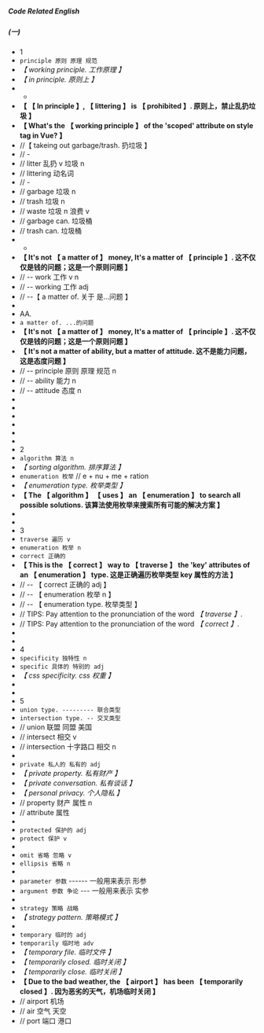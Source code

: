 ##### Code Related English

##### (一)

- 1
- `principle 原则 原理 规范`
- _【 working principle. 工作原理 】_
- _【 in principle. 原则上 】_
- -
- **【 【 In principle 】, 【 littering 】 is 【 prohibited 】. 原则上，禁止乱扔垃圾 】**
- **【 What's the 【 working principle 】 of the 'scoped' attribute on style tag in Vue? 】**
- //【 takeing out garbage/trash. 扔垃圾 】
- // -
- // litter 乱扔 v 垃圾 n
- // littering 动名词
- // -
- // garbage 垃圾 n
- // trash 垃圾 n
- // waste 垃圾 n 浪费 v
- // garbage can. 垃圾桶
- // trash can. 垃圾桶
- -
- **【 It's not 【 a matter of 】 money, It's a matter of 【 principle 】. 这不仅仅是钱的问题；这是一个原则问题 】**
- // -- work 工作 v n
- // -- working 工作 adj
- // --【 a matter of. 关于 是...问题 】
-
- AA.
- `a matter of. ...的问题`
- **【 It's not 【 a matter of 】 money, It's a matter of 【 principle 】. 这不仅仅是钱的问题；这是一个原则问题 】**
- **【 It's not a matter of ability, but a matter of attitude. 这不是能力问题，这是态度问题 】**
- // -- principle 原则 原理 规范 n
- // -- ability 能力 n
- // -- attitude 态度 n
-
-
-
-
-
-
- 2
- `algorithm 算法 n`
- _【 sorting algorithm. 排序算法 】_
- `enumeration 枚举` // e + nu + me + ration
- _【 enumeration type. 枚举类型 】_
- **【 The 【 algorithm 】 【 uses 】 an 【 enumeration 】 to search all possible solutions. 该算法使用枚举来搜索所有可能的解决方案 】**
-
-
- 3
- `traverse 遍历 v`
- `enumeration 枚举 n`
- `correct 正确的`
- **【 This is the 【 correct 】 way to 【 traverse 】 the 'key' attributes of an 【 enumeration 】 type. 这是正确遍历枚举类型 key 属性的方法 】**
- // -- 【 correct 正确的 adj 】
- // -- 【 enumeration 枚举 n 】
- // -- 【 enumeration type. 枚举类型 】
- // TIPS: Pay attention to the pronunciation of the word _【 traverse 】_.
- // TIPS: Pay attention to the pronunciation of the word _【 correct 】_.
-
-
- 4
- `specificity 独特性 n`
- `specific 具体的 特别的 adj`
- _【 css specificity. css 权重 】_
-
-
- 5
- `union type. --------- 联合类型`
- `intersection type. -- 交叉类型 `
- // union 联盟 同盟 美国
- // intersect 相交 v
- // intersection 十字路口 相交 n
-
- `private 私人的 私有的 adj`
- _【 private property. 私有财产 】_
- _【 private conversation. 私有谈话 】_
- _【 personal privacy. 个人隐私 】_
- // property 财产 属性 n
- // attribute 属性
-
- `protected 保护的 adj`
- `protect 保护 v`
-
- `omit 省略 忽略 v`
- `ellipsis 省略 n`
-
- `parameter 参数` ------ 一般用来表示 形参
- `argument 参数 争论` --- 一般用来表示 实参
-
- `strategy 策略 战略`
- _【 strategy pattern. 策略模式 】_
-
- `temporary 临时的 adj`
- `temporarily 临时地 adv`
- _【 temporary file. 临时文件 】_
- _【 temporarily closed. 临时关闭 】_
- _【 temporarily close. 临时关闭 】_
- **【 Due to the bad weather, the 【 airport 】 has been 【 temporarily closed 】. 因为恶劣的天气，机场临时关闭 】**
- // airport 机场
- // air 空气 天空
- // port 端口 港口
